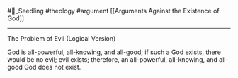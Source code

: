 #🌱_Seedling 
#theology
#argument 
[[Arguments Against the Existence of God]]

---

The Problem of Evil (Logical Version)

God is all-powerful, all-knowing, and all-good; if such a God exists, there would be no evil; evil exists; therefore, an all-powerful, all-knowing, and all-good God does not exist.
